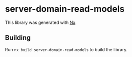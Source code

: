 # server-domain-read-models

This library was generated with [Nx](https://nx.dev).

## Building

Run `nx build server-domain-read-models` to build the library.
